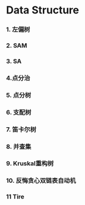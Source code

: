 # Data Structure
### 1. 左偏树
### 2. SAM
### 3. SA
### 4.点分治
### 5. 点分树
### 6. 支配树
### 7. 笛卡尔树
### 8. 并查集
### 9. Kruskal重构树
### 10. 反悔贪心双链表自动机
### 11 Tire
